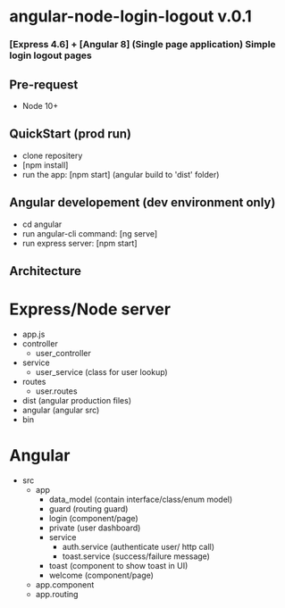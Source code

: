 # angular-node-login-logout v.0.1

### [Express 4.6] + [Angular 8] (Single page application) Simple login logout pages

## Pre-request
- Node 10+

## QuickStart (prod run)
- clone repositery
- [npm install]
- run the app: [npm start] (angular build to 'dist' folder)


## Angular developement (dev environment only) 
- cd angular
- run angular-cli command: [ng serve]
- run express server: [npm start]

## Architecture

# Express/Node server
- app.js
- controller
    - user_controller  
- service
    - user_service (class for user lookup)
- routes 
    - user.routes 
- dist (angular production files)
- angular (angular src)
- bin


# Angular

- src
    - app
        - data_model (contain interface/class/enum model)
        - guard (routing guard)
        - login (component/page)
        - private (user dashboard)
        - service
            - auth.service (authenticate user/ http call)
            - toast.service (success/failure message)
        - toast (component to show toast in UI)
        - welcome (component/page)
    - app.component
    - app.routing


